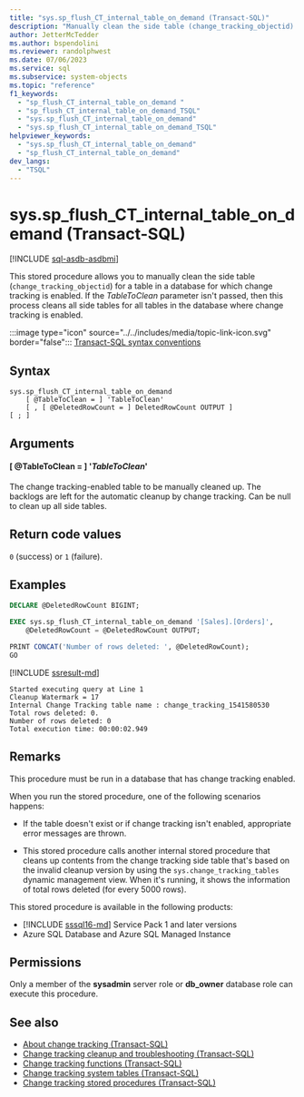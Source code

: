 ```yaml
---
title: "sys.sp_flush_CT_internal_table_on_demand (Transact-SQL)"
description: "Manually clean the side table (change_tracking_objectid) for a table in a database for which change tracking is enabled"
author: JetterMcTedder
ms.author: bspendolini
ms.reviewer: randolphwest
ms.date: 07/06/2023
ms.service: sql
ms.subservice: system-objects
ms.topic: "reference"
f1_keywords:
  - "sp_flush_CT_internal_table_on_demand "
  - "sp_flush_CT_internal_table_on_demand_TSQL"
  - "sys.sp_flush_CT_internal_table_on_demand"
  - "sys.sp_flush_CT_internal_table_on_demand_TSQL"
helpviewer_keywords:
  - "sys.sp_flush_CT_internal_table_on_demand"
  - "sp_flush_CT_internal_table_on_demand"
dev_langs:
  - "TSQL"
---
```

# sys.sp_flush_CT_internal_table_on_demand (Transact-SQL)

[!INCLUDE [sql-asdb-asdbmi](../../includes/applies-to-version/sql-asdb-asdbmi.md)]

This stored procedure allows you to manually clean the side table (`change_tracking_objectid`) for a table in a database for which change tracking is enabled. If the *TableToClean* parameter isn't passed, then this process cleans all side tables for all tables in the database where change tracking is enabled.

:::image type="icon" source="../../includes/media/topic-link-icon.svg" border="false"::: [Transact-SQL syntax conventions](../../t-sql/language-elements/transact-sql-syntax-conventions-transact-sql.md)

## Syntax

```syntaxsql
sys.sp_flush_CT_internal_table_on_demand
    [ @TableToClean = ] 'TableToClean'
    [ , [ @DeletedRowCount = ] DeletedRowCount OUTPUT ]
[ ; ]
```

## Arguments

#### [ @TableToClean = ] '*TableToClean*'

The change tracking-enabled table to be manually cleaned up. The backlogs are left for the automatic cleanup by change tracking. Can be null to clean up all side tables.

## Return code values

`0` (success) or `1` (failure).

## Examples

```sql
DECLARE @DeletedRowCount BIGINT;

EXEC sys.sp_flush_CT_internal_table_on_demand '[Sales].[Orders]',
    @DeletedRowCount = @DeletedRowCount OUTPUT;

PRINT CONCAT('Number of rows deleted: ', @DeletedRowCount);
GO
```

[!INCLUDE [ssresult-md](../../includes/ssresult-md.md)]

```output
Started executing query at Line 1
Cleanup Watermark = 17
Internal Change Tracking table name : change_tracking_1541580530
Total rows deleted: 0.
Number of rows deleted: 0
Total execution time: 00:00:02.949
```

## Remarks

This procedure must be run in a database that has change tracking enabled.

When you run the stored procedure, one of the following scenarios happens:

- If the table doesn't exist or if change tracking isn't enabled, appropriate error messages are thrown.

- This stored procedure calls another internal stored procedure that cleans up contents from the change tracking side table that's based on the invalid cleanup version by using the `sys.change_tracking_tables` dynamic management view. When it's running, it shows the information of total rows deleted (for every 5000 rows).

This stored procedure is available in the following products:

- [!INCLUDE [sssql16-md](../../includes/sssql16-md.md)] Service Pack 1 and later versions
- Azure SQL Database and Azure SQL Managed Instance

## Permissions

Only a member of the **sysadmin** server role or **db_owner** database role can execute this procedure.

## See also

- [About change tracking (Transact-SQL)](../track-changes/about-change-tracking-sql-server.md)
- [Change tracking cleanup and troubleshooting (Transact-SQL)](../track-changes/cleanup-and-troubleshoot-change-tracking-sql-server.md)
- [Change tracking functions (Transact-SQL)](../system-functions/change-tracking-functions-transact-sql.md)
- [Change tracking system tables (Transact-SQL)](../system-tables/change-tracking-tables-transact-sql.md)
- [Change tracking stored procedures (Transact-SQL)](change-tracking-stored-procedures-transact-sql.md)
